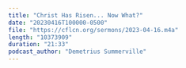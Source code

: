 ```yaml
---
title: "Christ Has Risen... Now What?"
date: "20230416T100000-0500"
file: "https://cflcn.org/sermons/2023-04-16.m4a"
length: "10373909"
duration: "21:33"
podcast_author: "Demetrius Summerville"
---
```

